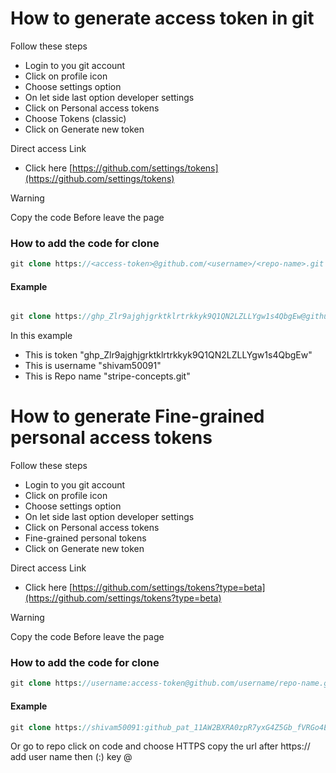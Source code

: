 # How to generate access token in git

Follow these steps

- Login to you git account
- Click on profile icon 
- Choose settings option
- On let side last option developer settings
- Click on Personal access tokens
- Choose Tokens (classic)
- Click on Generate new token
      
Direct access Link

- Click here [https://github.com/settings/tokens](https://github.com/settings/tokens)

> [!WARNING]
> Copy the code Before leave the page

### How to add the code for clone
``` php
git clone https://<access-token>@github.com/<username>/<repo-name>.git
```
#### Example

``` php

git clone https://ghp_Zlr9ajghjgrktklrtrkkyk9Q1QN2LZLLYgw1s4QbgEw@github.com/shivam50091/stripe-concepts.git

```
In this example 
- This is token "ghp_Zlr9ajghjgrktklrtrkkyk9Q1QN2LZLLYgw1s4QbgEw"
- This is username "shivam50091"
- This is Repo name "stripe-concepts.git"


# How to generate Fine-grained personal access tokens

Follow these steps

- Login to you git account
- Click on profile icon 
- Choose settings option
- On let side last option developer settings
- Click on Personal access tokens
- Fine-grained personal tokens
- Click on Generate new token

Direct access Link

- Click here [https://github.com/settings/tokens?type=beta](https://github.com/settings/tokens?type=beta)


> [!WARNING]  
> Copy the code Before leave the page

### How to add the code for clone
``` php
git clone https://username:access-token@github.com/username/repo-name.git
```

#### Example

``` php
git clone https://shivam50091:github_pat_11AW2BXRA0zpR7yxG4Z5Gb_fVRGo4EIl4cojioulkikjikkjqCLJU5XC5EEVZG09TInVu@github.com/shivam50091/git-documentation.git
```

Or go to repo click on code and choose HTTPS
copy the url after https:// add user name then (:) key @

